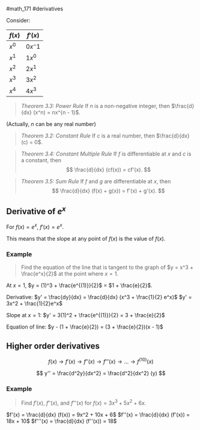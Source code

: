 #math_171 #derivatives 

Consider:

| $f(x)$ | $f'(x)$ |
| ------ | ------- |
| $x^0$ | $0x^-1$ |
| $x^1$ | $1x^0$ |
| $x^2$ | $2x^1$ |
| $x^3$ | $3x^2$ |
| $x^4$ | $4x^3$ |

> *Theorem 3.3: Power Rule*
> If $n$ is a non-negative integer, then $\frac{d}{dx} (x^n) = nx^{n - 1}$.

(Actually, $n$ can be any real number)

> *Theorem 3.2: Constant Rule*
> If $c$ is a real number, then $\frac{d}{dx} (c) = 0$.

> *Theorem 3.4: Constant Multiple Rule*
> If $f$ is differentiable at $x$ and $c$ is a constant, then
> $$ \frac{d}{dx} (cf(x)) = cf'(x). $$

> *Theorem 3.5: Sum Rule*
> If $f$ and $g$ are differentiable at $x$, then
> $$ \frac{d}{dx} (f(x) + g(x)) = f'(x) + g'(x). $$

## Derivative of $e^x$

For $f(x) = e^x$, $f'(x) = e^x$.

This means that the slope at any point of $f(x)$ is the value of $f(x)$.

### Example

> Find the equation of the line that is tangent to the graph of $y = x^3 + \frac{e^x}{2}$ at the point where $x = 1$.

At $x = 1$, $y = (1)^3 + \frac{e^{(1)}}{2}$ = $1 + \frac{e}{2}$.

Derivative:
$y' = \frac{dy}{dx} = \frac{d}{dx} (x^3 + \frac{1}{2} e^x)$
$y' = 3x^2 + \frac{1}{2}e^x$

Slope at $x = 1$:
$y' = 3(1)^2 + \frac{e^{(1)}}{2} = 3 + \frac{e}{2}$

Equation of line:
$y - (1 + \frac{e}{2}) = (3 + \frac{e}{2})(x - 1)$

## Higher order derivatives

$$ f(x) \rightarrow f'(x) \rightarrow f''(x) \rightarrow f'''(x) \rightarrow \dots \rightarrow f^{(10)}(x) $$

$$ y'' = \frac{d^2y}{dx^2} = \frac{d^2}{dx^2} (y) $$

### Example

> Find $f'(x)$, $f''(x)$, and $f'''(x)$ for $f(x) = 3x^3 + 5x^2 + 6x$.

$f'(x) = \frac{d}{dx} (f(x)) = 9x^2 + 10x + 6$
$f''(x) = \frac{d}{dx} (f'(x)) = 18x + 10$
$f'''(x) = \frac{d}{dx} (f''(x)) = 18$
